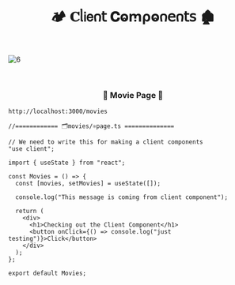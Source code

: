 <h1  align="center" > 🏕️ 𝐂ᥣ𝗂𝖾𐓣𝗍 𝐂ⱺꭑρⱺ𐓣𝖾𐓣𝗍𝗌 🏚️ </h1>

</br>

![6](https://github.com/user-attachments/assets/44e2abc8-a2b7-4e4a-b685-8ae044a27928)

</br>

<h3 align="center" > 🐇 Movie Page 🦚</h3>

```dash
http://localhost:3000/movies
```

```TSX
//============ 🗂️movies/⚛️page.ts ============== 

// We need to write this for making a client components
"use client"; 

import { useState } from "react";

const Movies = () => {
  const [movies, setMovies] = useState([]);

  console.log("This message is coming from client component");

  return (
    <div>
      <h1>Checking out the Client Component</h1>
      <button onClick={() => console.log("just testing")}>Click</button>
    </div>
  );
};

export default Movies;

```
